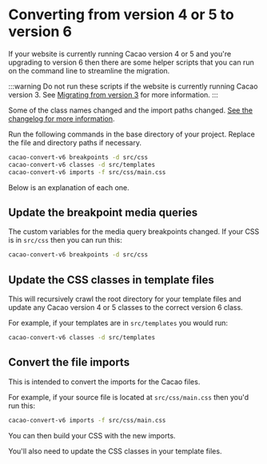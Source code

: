 ---
---

# Converting from version 4 or 5 to version 6

If your website is currently running Cacao version 4 or 5 and you're upgrading to version 6 then there are some helper scripts that you can run on the command line to streamline the migration.

:::warning
Do not run these scripts if the website is currently running Cacao version 3. See [Migrating from version 3](from-v3) for more information.
:::

Some of the class names changed and the import paths changed. [See the changelog for more information](/changelog#600-august-19-2024).

Run the following commands in the base directory of your project. Replace the file and directory paths if necessary.

```bash
cacao-convert-v6 breakpoints -d src/css
cacao-convert-v6 classes -d src/templates
cacao-convert-v6 imports -f src/css/main.css
```

Below is an explanation of each one.

## Update the breakpoint media queries

The custom variables for the media query breakpoints changed. If your CSS is in `src/css` then you can run this:

```bash
cacao-convert-v6 breakpoints -d src/css
```

## Update the CSS classes in template files

This will recursively crawl the root directory for your template files and update any Cacao version 4 or 5 classes to the correct version 6 class.

For example, if your templates are in `src/templates` you would run:

```bash
cacao-convert-v6 classes -d src/templates
```

## Convert the file imports

This is intended to convert the imports for the Cacao files.

For example, if your source file is located at `src/css/main.css` then you'd run this:

```bash
cacao-convert-v6 imports -f src/css/main.css
```

You can then build your CSS with the new imports.

You'll also need to update the CSS classes in your template files.

